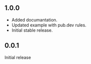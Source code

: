 ## 1.0.0

* Added documantation.
* Updated example with pub.dev rules.
* Initial stable release.

## 0.0.1

Initial release
